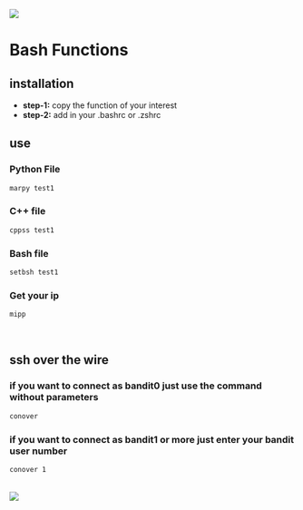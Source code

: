 <img src="https://user-images.githubusercontent.com/73097560/115834477-dbab4500-a447-11eb-908a-139a6edaec5c.gif"><br>
# Bash Functions 
## installation
* **step-1:** copy the function of your interest
* **step-2:** add in your .bashrc or .zshrc

## use

### Python File
```bash
marpy test1
```

### C++ file
```bash
cppss test1
```

### Bash file
```bash
setbsh test1
```

### Get your ip
```bash
mipp
```
<br>

## ssh over the wire

### if you want to connect as bandit0 just use the command without parameters
```bash
conover
```

### if you want to connect as bandit1 or more just enter your bandit user number
```bash
conover 1
```
<br>
<img src="https://user-images.githubusercontent.com/73097560/115834477-dbab4500-a447-11eb-908a-139a6edaec5c.gif"><br><br>
